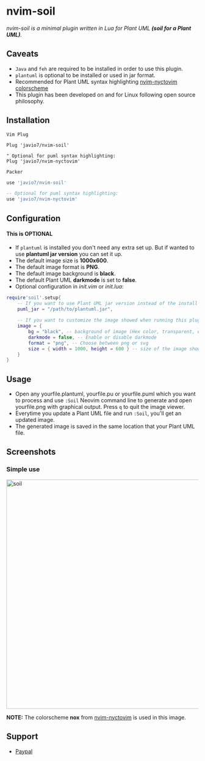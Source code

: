 # nvim-soil
*nvim-soil is a minimal plugin written in Lua for Plant UML **(soil for a Plant UML)**.*

## Caveats
- `Java` and `feh` are required to be installed in order to use this plugin.
- `plantuml` is optional to be installed or used in jar format.
- Recommended for Plant UML syntax highlighting [nvim-nyctovim colorscheme](https://github.com/javio7/nvim-nyctovim)
- This plugin has been developed on and for Linux following open source philosophy.

## Installation
`Vim Plug`
```vim
Plug 'javio7/nvim-soil'

" Optional for puml syntax highlighting:
Plug 'javio7/nvim-nyctovim'
```
`Packer`
```lua
use 'javio7/nvim-soil'

-- Optional for puml syntax highlighting:
use 'javio7/nvim-nyctovim'
```

## Configuration
#### This is OPTIONAL
- If `plantuml` is installed you don't need any extra set up. But if wanted to use **plantuml jar version** you can set it up.
- The default image size is **1000x600**.
- The default image format is **PNG**. 
- The default image background is **black**. 
- The default Plant UML **darkmode** is set to **false**. 
- Optional configuration in *init.vim* or *init.lua*:
```lua
require'soil'.setup{ 
    -- If you want to use Plant UML jar version instead of the install version
    puml_jar = "/path/to/plantuml.jar",
    
    -- If you want to customize the image showed when running this plugin
    image = {
        bg = "black", -- background of image (Hex color, transparent, etc.)
        darkmode = false, -- Enable or disable darkmode 
        format = "png", -- Choose between png or svg
        size = { width = 1000, height = 600 } -- size of the image showed
    }
}
```

## Usage
- Open any yourfile.plantuml, yourfile.pu or yourfile.puml which you want to process and use `:Soil` Neovim command line to generate and open yourfile.png with graphical output. Press `q` to quit the image viewer.
- Everytime you update a Plant UML file and run `:Soil`, you'll get an updated image.
- The generated image is saved in the same location that your Plant UML file.

## Screenshots
### Simple use

<img src="https://github.com/javio7/img/blob/master/nvim-soil/soil.gif?raw=true" alt="soil" style="width:600px;"/>

**NOTE:** The colorscheme **nox** from [nvim-nyctovim](https://github.com/javio7/nvim-nyctovim) is used in this image.

## Support
- [Paypal](https://www.paypal.com/donate/?hosted_button_id=DT5ZGHRJKYJ8C)
